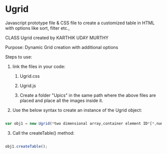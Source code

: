 # Ugrid

Javascript prototype file &amp; CSS file to create a customized table in HTML with options like sort, filter etc.,


CLASS Ugrid created by KARTHIK UDAY MURTHY


Purpose: Dynamic Grid creation with additional options

Steps to use:

1. link the files in your code:

    1. Ugrid.css
    
    2. Ugrid.js
    
    3. Create a folder "Upics" in the same path where the above files are placed and place all the images inside it.
    
2. Use the below syntax to create an instance of the Ugrid object:

```javascript

var obj1 = new Ugrid(*two dimensional array,container element ID*[*,number of rows,array of actions,array of classes*]);

```
    
3. Call the createTable() method:

```javascript

obj1.createTable();

```
